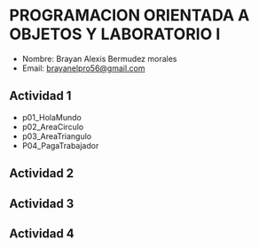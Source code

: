 

# PROGRAMACION ORIENTADA A OBJETOS Y LABORATORIO I
- Nombre: Brayan Alexis Bermudez morales
- Email: brayanelpro56@gmail.com

## Actividad 1
- p01_HolaMundo
- p02_AreaCirculo
- p03_AreaTriangulo
- P04_PagaTrabajador

## Actividad 2


## Actividad 3


## Actividad 4